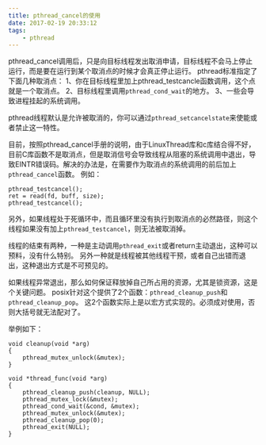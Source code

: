 ```yaml
---
title: pthread_cancel的使用
date: 2017-02-19 20:33:12
tags:
	- pthread
---
```

pthread_cancel调用后，只是向目标线程发出取消申请，目标线程不会马上停止运行，而是要在运行到某个取消点的时候才会真正停止运行。
pthread标准指定了下面几种取消点：
1、你在目标线程里加上pthread_testcancle函数调用，这个点就是一个取消点。
2、目标线程里调用`pthread_cond_wait`的地方。
3、一些会导致进程挂起的系统调用。

pthread线程默认是允许被取消的，你可以通过`pthread_setcancelstate`来使能或者禁止这一特性。

目前，按照pthread_cancel手册的说明，由于LinuxThread库和c库结合得不好，目前C库函数不是取消点，但是取消信号会导致线程从阻塞的系统调用中退出，导致EINTR错误码。解决的办法是，在需要作为取消点的系统调用的前后加上`pthread_cancel`函数。
例如：
```
pthread_testcancel();
ret = read(fd, buff, size);
pthread_testcancel();
```

另外，如果线程处于死循环中，而且循环里没有执行到取消点的必然路径，则这个线程如果没有加上`pthread_testcancel`，则无法被取消掉。

线程的结束有两种，一种是主动调用`pthread_exit`或者return主动退出，这种可以预料，没有什么特别。
另外一种就是线程被其他线程干预，或者自己出错而退出，这种退出方式是不可预见的。

如果线程异常退出，那么如何保证释放掉自己所占用的资源，尤其是锁资源，这是个关键问题。
posix针对这个提供了2个函数：`pthread_cleanup_push`和`pthread_cleanup_pop`。
这2个函数实际上是以宏方式实现的。必须成对使用，否则大括号就无法配对了。

举例如下：
```
void cleanup(void *arg)
{
	pthread_mutex_unlock(&mutex);
}

void *thread_func(void *arg)
{
	pthread_cleanup_push(cleanup, NULL);
	pthread_mutex_lock(&mutex);
	pthread_cond_wait(&cond, &mutex);
	pthread_mutex_unlock(&mutex);
	pthread_cleanup_pop(0);
	pthread_exit(NULL);
}
```
